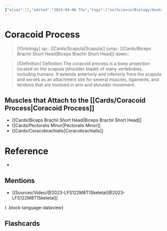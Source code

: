 ```yaml
---
{"alias":[],"edited":"2023-04-06 Thu","tags":["on/Science/Biology/Anatomy","Uni/OMT1"],"date created":"2023-04-03 Mon","dg-publish":true,"permalink":"/cards/coracoid-process/","dgPassFrontmatter":true}
---
```


# Coracoid Process

> [!Ontology]
> up:: [[Cards/Scapula\|Scapula]]
> jump:: [[Cards/Biceps Brachii Short Head\|Biceps Brachii Short Head]]
> down:: 

> [!Definition] Definition
> The coracoid process is a bony projection located on the scapula (shoulder blade) of many vertebrates, including humans. It extends anteriorly and inferiorly from the scapula and serves as an attachment site for several muscles, ligaments, and tendons that are involved in arm and shoulder movement.

## Muscles that Attach to the [[Cards/Coracoid Process\|Coracoid Process]]

- [[Cards/Biceps Brachii Short Head\|Biceps Brachii Short Head]]
- [[Cards/Pectoralis Minor\|Pectoralis Minor]]
- [[Cards/Coracobrachialis\|Coracobrachialis]]

# Reference

- 

## Mentions

- [[Sources/Video/@2023-LFS122M8T1Skeletal\|@2023-LFS122M8T1Skeletal]]

{ .block-language-dataview}

## Flashcards